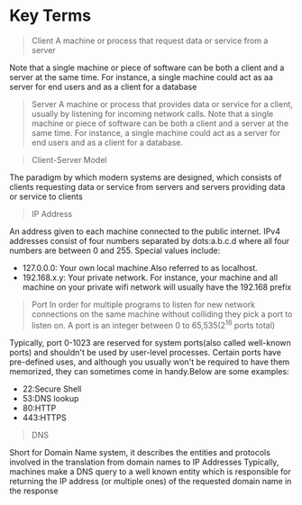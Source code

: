 # Key Terms 

> Client 
  A machine or process that request data or service from a server

  Note that a single machine or piece of software can be both a client and a server at the same time. For instance, a single machine could act as aa server for end users and as a client for a database

> Server 
  A machine or process that provides data or service for a client, usually by listening for incoming network calls.
  Note that a single machine  or piece of software can be both a client and a server at the same time. For instance, a
  single machine could act as a server for end users and as a client for a database.

> Client-Server Model

  The paradigm by which modern systems are designed, which consists of clients requesting data or service from servers and servers providing data or service to clients

> IP Address 

  An address given to each machine connected to the public internet. IPv4 addresses consist of four numbers separated by dots:a.b.c.d where all four numbers are between 0 and 255. Special values include:

  * 127.0.0.0: Your own local machine.Also referred to as localhost.
  * 192.168.x.y: Your private network. For instance, your machine and all machine on your private wifi network will usually have the 192.168 prefix
  
> Port 
  In order for multiple programs to listen for new network connections on the same machine without colliding they pick a port to listen on. A port is an integer between 0 to 65,535(2<sup>16</sup> ports total)

  Typically, port 0-1023 are reserved for system ports(also called well-known ports) and shouldn't be used by user-level processes.
  Certain ports have pre-defined uses, and although you usually won't be required to have them memorized,
  they can sometimes come in handy.Below are some examples:

  * 22:Secure Shell
  * 53:DNS lookup
  * 80:HTTP
  * 443:HTTPS
  
> DNS

 Short for Domain Name system, it describes the entities and protocols involved in the translation from domain names to IP Addresses Typically, machines make a DNS query to a well known entity which is responsible for returning the IP address (or multiple ones) of the requested domain name in the response



  
  
  
  
  
  
  
  
  
  
  
  
  
  
  
  
  
  
  
  